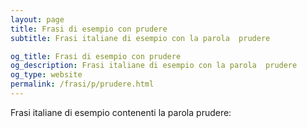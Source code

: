 ```yaml
---
layout: page
title: Frasi di esempio con prudere 
subtitle: Frasi italiane di esempio con la parola  prudere

og_title: Frasi di esempio con prudere 
og_description: Frasi italiane di esempio con la parola  prudere
og_type: website
permalink: /frasi/p/prudere.html
---
```


Frasi italiane di esempio contenenti la parola prudere:


